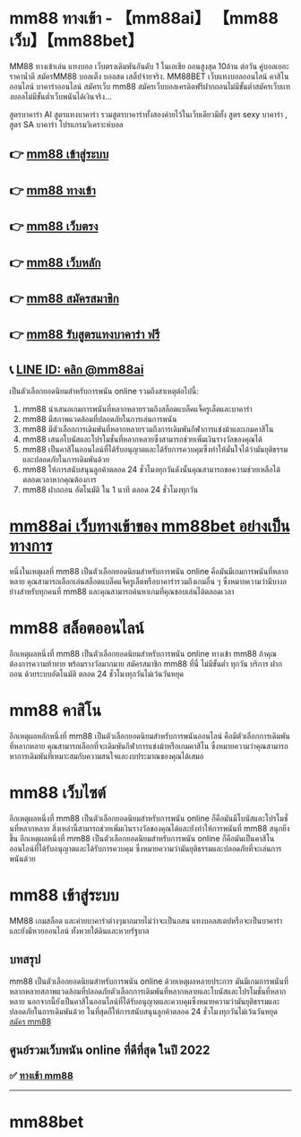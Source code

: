 # mm88 ทางเข้า - 【mm88ai】 【mm88 เว็บ】【mm88bet】

MM88 ทางเข้าเล่น แทงบอล เว็บตรงเดิมพันอันดับ 1 ในเอเชีย ถอนสูงสุด 10ล้าน ต่อวัน คู่บอลเยอะ ราคาน้ำดี สมัครMM88 บอลเต็ง บอลสด เสต็ปจ่ายจริง.
MM88BET เว็บแทงบอลออนไลน์ คาสิโนออนไลน์ บาคาร่าออนไลน์ สมัครเว็บ mm88 สมัครเว็บบอลเครดิตฟรีฝากถอนไม่มีขั้นต่ำสมัครเว็บเเทงบอลไม่มีขั้นต่ำเว็บพนันได้เงินจริง...

สูตรบาคาร่า AI สูตรแทงบาคาร่า รวมสูตรบาคาร่าทั้งสองค่ายไว้ในเว็บเดียวมีทั้ง สูตร sexy บาคาร่า , สูตร SA บาคาร่า โปรแกรมวิเคราะห์บอล

## 👉 [mm88 เข้าสู่ระบบ](https://acc.mm88ai.com/register/?zean=1042)

## 👉 [mm88 ทางเข้า](https://acc.mm88ai.com/register/?zean=1042)

## 👉 [mm88 เว็บตรง](https://acc.mm88ai.com/register/?zean=1042)

## 👉 [mm88 เว็บหลัก](https://acc.mm88ai.com/register/?zean=1042)

## 👉 [mm88 สมัครสมาชิก](https://acc.mm88ai.com/register/?zean=1042)

## 👉 [mm88 รับสูตรแทงบาคาร่า ฟรี](https://acc.mm88ai.com/register/?zean=1042)

## 📞 [LINE ID: คลิก @mm88ai](https://line.me/R/ti/p/%40036ekxot)

เป็นตัวเลือกยอดนิยมสําหรับการพนัน online รวมถึงสาเหตุต่อไปนี้:

1. mm88 นําเสนอเกมการพนันที่หลากหลายรวมถึงสล็อตแบล็คแจ็ครูเล็ตและบาคาร่า
2. mm88 มีสภาพแวดล้อมที่ปลอดภัยในการเล่นการพนัน
3. mm88 มีตัวเลือกการเดิมพันที่หลากหลายรวมถึงการเดิมพันกีฬาการแข่งม้าและเกมคาสิโน
4. mm88 เสนอโบนัสและโปรโมชั่นที่หลากหลายซึ่งสามารถช่วยเพิ่มเงินรางวัลของคุณได้
5. mm88 เป็นคาสิโนออนไลน์ที่ได้รับอนุญาตและได้รับการควบคุมซึ่งทําให้มั่นใจได้ว่ามันยุติธรรมและปลอดภัยในการเดิมพันด้วย
6. mm88 ให้การสนับสนุนลูกค้าตลอด 24 ชั่วโมงทุกวันดังนั้นคุณสามารถขอความช่วยเหลือได้ตลอดเวลาหากคุณต้องการ
7. mm88 ฝากถอน อัตโนมัติ ใน 1 นาที ตลอด 24 ชั่วโมงทุกวัน

# [mm88ai เว็บทางเข้าของ mm88bet อย่างเป็นทางการ](https://acc.mm88ai.com/register/?zean=1042)

หนึ่งในเหตุผลที่ mm88 เป็นตัวเลือกยอดนิยมสําหรับการพนัน online คือมันมีเกมการพนันที่หลากหลาย คุณสามารถเลือกเล่นสล็อตแบล็คแจ็ครูเล็ตหรือบาคาร่ารวมถึงเกมอื่น ๆ ซึ่งหมายความว่ามีบางอย่างสําหรับทุกคนที่ mm88 และคุณสามารถค้นหาเกมที่คุณชอบเล่นได้ตลอดเวลา

# mm88 สล็อตออนไลน์

อีกเหตุผลหนึ่งที่ mm88 เป็นตัวเลือกยอดนิยมสําหรับการพนัน online ทางเข้า mm88 ถ้าคุณต้องการความท้าทาย พร้อมรางวัลมากมาย สมัครสมาชิก mm88 ที่นี่ ไม่มีขั้นต่ำ ทุกวัน บริการ ฝาก ถอน ด้วยระบบอัตโนมัติ ตลอด 24 ชั่วโมงทุกวันไม่เว้นวันหยุด

# mm88 คาสิโน

อีกเหตุผลหลักหนึ่งที่ mm88 เป็นตัวเลือกยอดนิยมสําหรับการพนันออนไลน์ คือมีตัวเลือกการเดิมพันที่หลากหลาย คุณสามารถเลือกที่จะเดิมพันกีฬาการแข่งม้าหรือเกมคาสิโน ซึ่งหมายความว่าคุณสามารถหาการเดิมพันที่เหมาะสมกับความสนใจและงบประมาณของคุณได้เสมอ

# mm88 เว็บไซต์

อีกเหตุผลหนึ่งที่ mm88 เป็นตัวเลือกยอดนิยมสําหรับการพนัน online ก็คือมันมีโบนัสและโปรโมชั่นที่หลากหลาย สิ่งเหล่านี้สามารถช่วยเพิ่มเงินรางวัลของคุณได้และยังทําให้การพนันที่ mm88 สนุกยิ่งขึ้น อีกเหตุผลหนึ่งที่ mm88 เป็นตัวเลือกยอดนิยมสําหรับการพนัน online ก็คือมันเป็นคาสิโนออนไลน์ที่ได้รับอนุญาตและได้รับการควบคุม ซึ่งหมายความว่ามันยุติธรรมและปลอดภัยที่จะเล่นการพนันด้วย

# mm88 เข้าสู่ระบบ

MM88 เกมสล็อต และค่ายบาคาร่าต่างๆมากมายไม่ว่าจะเป็นกสน แทงบอลสเตปหรือจะเป็นบาคาร่า และยังมีหวยออนไลน์ ทั้งหวยใต้ดินและหวยรัฐบาล

## บทสรุป

mm88 เป็นตัวเลือกยอดนิยมสําหรับการพนัน online ด้วยเหตุผลหลายประการ มันมีเกมการพนันที่หลากหลายสภาพแวดล้อมที่ปลอดภัยตัวเลือกการเดิมพันที่หลากหลายและโบนัสและโปรโมชั่นที่หลากหลาย นอกจากนี้ยังเป็นคาสิโนออนไลน์ที่ได้รับอนุญาตและควบคุมซึ่งหมายความว่ามันยุติธรรมและปลอดภัยในการเดิมพันด้วย ในที่สุดก็ให้การสนับสนุนลูกค้าตลอด 24 ชั่วโมงทุกวันไม่เว้นวันหยุด [สมัคร mm88](https://acc.mm88ai.com/register/?zean=1042)

## ศูนย์รวมเว็บพนัน online ที่ดีที่สุด ในปี 2022

 ### ✅ [ทางเข้า mm88](https://atom.io/themes/www-mm88)

<!--### ✅ [sa casino](https://atom.io/themes/sa%20casino)

### ✅ [infinity game box](https://atom.io/themes/infinity%20game%20box)

### ✅ [kong lor 888](https://atom.io/themes/kong%20lor%20888)

### ✅ [chudjen](https://atom.io/packages/chudjen)

### ✅ [mgm99win](https://atom.io/packages/mgm99win)

### ✅ [melotto](https://atom.io/packages/melotto)

### ✅ [lottovip](https://atom.io/packages/lottovip)

### ✅ [jetsadabet](https://atom.io/packages/jetsadabet)

### ✅ [jetsada](https://atom.io/packages/jetsada) -->

---
# mm88bet
